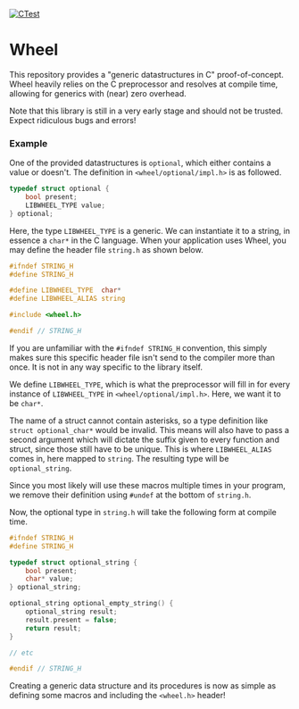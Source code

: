 [![CTest](https://github.com/jenspots/libwheel/actions/workflows/ctest.yml/badge.svg)](https://github.com/jenspots/libwheel/actions/workflows/ctest.yml)

# Wheel

This repository provides a "generic datastructures in C" proof-of-concept. Wheel heavily relies on the C preprocessor and resolves at compile time, allowing for generics with (near) zero overhead.

Note that this library is still in a very early stage and should not be trusted. Expect ridiculous bugs and errors!

### Example

One of the provided datastructures is `optional`, which either contains a value or doesn't. The definition in `<wheel/optional/impl.h>` is as followed.

```c
typedef struct optional {
    bool present;
    LIBWHEEL_TYPE value;
} optional;
```

Here, the type `LIBWHEEL_TYPE` is a generic. We can instantiate it to a string, in essence a `char*` in the C language. When your application uses Wheel, you may define the header file `string.h` as shown below.

```c
#ifndef STRING_H
#define STRING_H

#define LIBWHEEL_TYPE  char*
#define LIBWHEEL_ALIAS string

#include <wheel.h>

#endif // STRING_H
```

If you are unfamiliar with the `#ifndef STRING_H` convention, this simply makes sure this specific header file isn't send to the compiler more than once. It is not in any way specific to the library itself. 

We define `LIBWHEEL_TYPE`, which is what the preprocessor will fill in for every instance of `LIBWHEEL_TYPE` in `<wheel/optional/impl.h>`. Here, we want it to be `char*`. 

The name of a struct cannot contain asterisks, so a type definition like `struct optional_char*` would be invalid. This means will also have to pass a second argument which will dictate the suffix given to every function and struct, since those still have to be unique. This is where `LIBWHEEL_ALIAS` comes in, here mapped to `string`. The resulting type will be `optional_string`.

Since you most likely will use these macros multiple times in your program, we remove their definition using `#undef` at the bottom of `string.h`.

Now, the optional type in `string.h` will take the following form at compile time.

```c
#ifndef STRING_H
#define STRING_H

typedef struct optional_string {
    bool present;
    char* value;
} optional_string;

optional_string optional_empty_string() {
    optional_string result;
    result.present = false;
    return result;
}

// etc

#endif // STRING_H
```

Creating a generic data structure and its procedures is now as simple as defining some macros and including the `<wheel.h>` header! 
